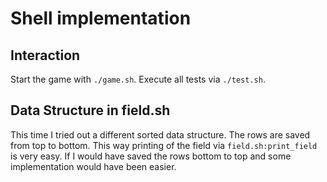 # Shell implementation

## Interaction

Start the game with `./game.sh`.
Execute all tests via `./test.sh`.

## Data Structure in field.sh

This time I tried out a different sorted data structure.
The rows are saved from top to bottom. This way printing of the field via `field.sh:print_field` is very easy. If I would have saved the rows bottom to top and some implementation would have been easier.